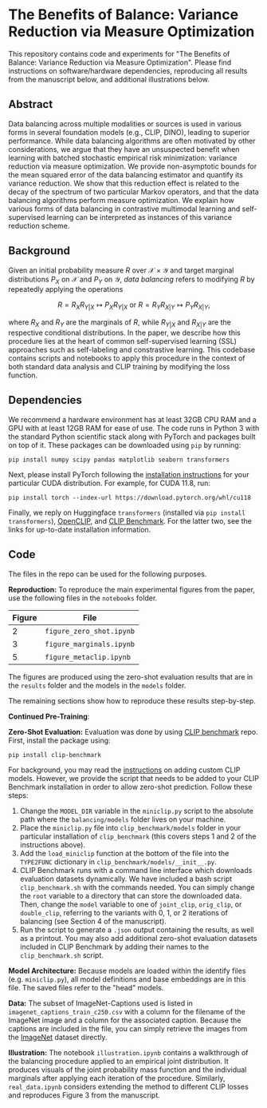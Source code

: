 # The Benefits of Balance: Variance Reduction via Measure Optimization

This repository contains code and experiments for "The Benefits of Balance: Variance Reduction via Measure Optimization". Please find instructions on software/hardware dependencies, reproducing all results from the manuscript below, and additional illustrations below.

## Abstract

Data balancing across multiple modalities or sources is used in various forms in several foundation models (e.g., CLIP, DINO), leading to superior performance. While data balancing algorithms are often motivated by other considerations, we argue that they have an unsuspected benefit when learning with batched stochastic empirical risk minimization: variance reduction via measure optimization. We provide non-asymptotic bounds for the mean squared error of the data balancing estimator and quantify its variance reduction. We show that this reduction effect is related to the decay of the spectrum of two particular Markov operators, and that the data balancing algorithms perform measure optimization. We explain how various forms of data balancing in contrastive multimodal learning and self-supervised learning can be interpreted as instances of this variance reduction scheme.

## Background

Given an initial probability measure $R$ over $\mathcal{X} \times \mathcal{Y}$ and target marginal distributions $P_X$ on $\mathcal{X}$ and $P_Y$ on $\mathcal{Y}$, *data balancing* refers to modifying $R$ by repeatedly applying the operations

$$
    R = R_X R_{Y|X} \mapsto P_X R_{Y|X} \text{ or } R = R_Y R_{X|Y} \mapsto P_Y R_{X|Y},
$$

where $R_X$ and $R_Y$ are the marginals of $R$, while $R_{Y|X}$ and $R_{X|Y}$ are the respective conditional distributions. In the paper, we describe how this procedure lies at the heart of common self-supervised learning (SSL) approaches such as self-labeling and constrastive learning. This codebase contains scripts and notebooks to apply this procedure in the context of both standard data analysis and CLIP training by modifying the loss function.

## Dependencies

We recommend a hardware environment has at least 32GB CPU RAM and a GPU with at least 12GB RAM for ease of use. The code runs in Python 3 with the standard Python scientific stack along with PyTorch and packages built on top of it.
These packages can be downloaded using `pip` by running:
```
pip install numpy scipy pandas matplotlib seaborn transformers
```
Next, please install PyTorch following the [installation instructions](https://pytorch.org/get-started/locally/) for your particular CUDA distribution. For example, for CUDA 11.8, run:
```
pip install torch --index-url https://download.pytorch.org/whl/cu118
```
Finally, we reply on Huggingface `transformers` (installed via `pip install transformers`), [OpenCLIP](https://github.com/mlfoundations/open_clip), and [CLIP Benchmark](https://github.com/LAION-AI/CLIP_benchmark). For the latter two, see the links for up-to-date installation information.


## Code

The files in the repo can be used for the following purposes.

**Reproduction:** To reproduce the main experimental figures from the paper, use the following files in the `notebooks` folder.

| Figure      | File |
| ----------- | ----------- |
| 2   | `figure_zero_shot.ipynb`  |
| 3   | `figure_marginals.ipynb`  |
| 5   | `figure_metaclip.ipynb`   |
The figures are produced using the zero-shot evaluation results that are in the `results` folder and the models in the `models` folder. 

The remaining sections show how to reproduce these results step-by-step.

**Continued Pre-Training**: 

**Zero-Shot Evaluation:** Evaluation was done by using [CLIP benchmark](https://github.com/LAION-AI/CLIP_benchmark) repo. First, install the package using:
```
pip install clip-benchmark
```
For background, you may read the [instructions](https://github.com/LAION-AI/CLIP_benchmark?tab=readme-ov-file#how-to-add-other-clip-models) on adding custom CLIP models. However, we provide the script that needs to be added to your CLIP Benchmark installation in order to allow zero-shot prediction. Follow these steps:
1. Change the `MODEL_DIR` variable in the `miniclip.py` script to the absolute path where the `balancing/models` folder lives on your machine.
2. Place the `miniclip.py` file into `clip_benchmark/models` folder in your particular installation of `clip_benchmark` (this covers steps 1 and 2 of the instructions above).
3. Add the `load_miniclip` function at the bottom of the file into the `TYPE2FUNC` dictionary in `clip_benchmark/models/__init__.py`. 
4. CLIP Benchmark runs with a command line interface which downloads evaluation datasets dynamically. We have included a bash script `clip_benchmark.sh` with the commands needed. You can simply change the `root` variable to a directory that can store the downloaded data. Then, change the `model` variable to one of `joint_clip`, `orig_clip`, or `double_clip`, referring to the variants with 0, 1, or 2 iterations of balancing (see Section 4 of the manuscript).
5. Run the script to generate a `.json` output containing the results, as well as a printout. You may also add additional zero-shot evaluation datasets included in CLIP Benchmark by adding their names to the `clip_benchmark.sh` script.

**Model Architecture:** Because models are loaded within the identify files (e.g. `miniclip.py`), all model definitions and base embeddings are in this file. The saved files refer to the "head" models. 

**Data:** The subset of ImageNet-Captions used is listed in `imagenet_captions_train_c250.csv` with a column for the filename of the ImageNet image and a column for the associated caption. Because the captions are included in the file, you can simply retrieve the images from the [ImageNet](https://www.image-net.org/download.php) dataset directly.

**Illustration:** The notebook `illustration.ipynb` contains a walkthrough of the balancing procedure applied to an empirical joint distribution. It produces visuals of the joint probability mass function and the individual marginals after applying each iteration of the procedure. Similarly, `real_data.ipynb` considers extending the method to different CLIP losses and reproduces Figure 3 from the manuscript.